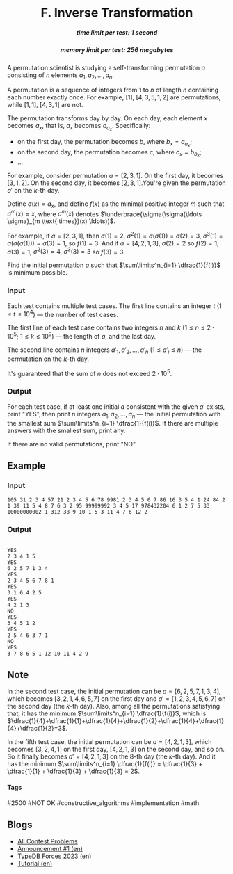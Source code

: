 <h1 style='text-align: center;'> F. Inverse Transformation</h1>

<h5 style='text-align: center;'>time limit per test: 1 second</h5>
<h5 style='text-align: center;'>memory limit per test: 256 megabytes</h5>

A permutation scientist is studying a self-transforming permutation $a$ consisting of $n$ elements $a_1,a_2,\ldots,a_n$.

A permutation is a sequence of integers from $1$ to $n$ of length $n$ containing each number exactly once. For example, $[1]$, $[4, 3, 5, 1, 2]$ are permutations, while $[1, 1]$, $[4, 3, 1]$ are not.

The permutation transforms day by day. On each day, each element $x$ becomes $a_x$, that is, $a_x$ becomes $a_{a_x}$. Specifically: 

* on the first day, the permutation becomes $b$, where $b_x = a_{a_x}$;
* on the second day, the permutation becomes $c$, where $c_x = b_{b_x}$;
* $\ldots$

 For example, consider permutation $a = [2,3,1]$. On the first day, it becomes $[3,1,2]$. On the second day, it becomes $[2,3,1]$.You're given the permutation $a'$ on the $k$-th day.

Define $\sigma(x) = a_x$, and define $f(x)$ as the minimal positive integer $m$ such that $\sigma^m(x) = x$, where $\sigma^m(x)$ denotes $\underbrace{\sigma(\sigma(\ldots \sigma}_{m \text{ times}}(x) \ldots))$.

For example, if $a = [2,3,1]$, then $\sigma(1) = 2$, $\sigma^2(1) = \sigma(\sigma(1)) = \sigma(2) = 3$, $\sigma^3(1) = \sigma(\sigma(\sigma(1))) = \sigma(3) = 1$, so $f(1) = 3$. And if $a=[4,2,1,3]$, $\sigma(2) = 2$ so $f(2) = 1$; $\sigma(3) = 1$, $\sigma^2(3) = 4$, $\sigma^3(3) = 3$ so $f(3) = 3$.

Find the initial permutation $a$ such that $\sum\limits^n_{i=1} \dfrac{1}{f(i)}$ is minimum possible.

### Input

Each test contains multiple test cases. The first line contains an integer $t$ ($1 \le t \le 10^4$) — the number of test cases.

The first line of each test case contains two integers $n$ and $k$ ($1 \le n \le 2 \cdot 10^5$; $1 \le k \le 10^9$) — the length of $a$, and the last day.

The second line contains $n$ integers $a'_1,a'_2,\ldots,a'_n$ ($1 \le a'_i \le n$) — the permutation on the $k$-th day.

It's guaranteed that the sum of $n$ does not exceed $2 \cdot 10^5$.

### Output

For each test case, if at least one initial $a$ consistent with the given $a'$ exists, print "YES", then print $n$ integers $a_1,a_2,\ldots,a_n$ — the initial permutation with the smallest sum $\sum\limits^n_{i=1} \dfrac{1}{f(i)}$. If there are multiple answers with the smallest sum, print any.

If there are no valid permutations, print "NO".

## Example

### Input


```text
105 31 2 3 4 57 21 2 3 4 5 6 78 9981 2 3 4 5 6 7 86 16 3 5 4 1 24 84 2 1 39 11 5 4 8 7 6 3 2 95 99999992 3 4 5 17 978432204 6 1 2 7 5 33 10000000002 1 312 38 9 10 1 5 3 11 4 7 6 12 2
```
### Output

```text

YES
2 3 4 1 5
YES
6 2 5 7 1 3 4
YES
2 3 4 5 6 7 8 1
YES
3 1 6 4 2 5
YES
4 2 1 3
NO
YES
3 4 5 1 2
YES
2 5 4 6 3 7 1
NO
YES
3 7 8 6 5 1 12 10 11 4 2 9

```
## Note

In the second test case, the initial permutation can be $a = [6,2,5,7,1,3,4]$, which becomes $[3,2,1,4,6,5,7]$ on the first day and $a' = [1,2,3,4,5,6,7]$ on the second day (the $k$-th day). Also, among all the permutations satisfying that, it has the minimum $\sum\limits^n_{i=1} \dfrac{1}{f(i)}$, which is $\dfrac{1}{4}+\dfrac{1}{1}+\dfrac{1}{4}+\dfrac{1}{2}+\dfrac{1}{4}+\dfrac{1}{4}+\dfrac{1}{2}=3$.

In the fifth test case, the initial permutation can be $a = [4,2,1,3]$, which becomes $[3,2,4,1]$ on the first day, $[4,2,1,3]$ on the second day, and so on. So it finally becomes $a' = [4,2,1,3]$ on the $8$-th day (the $k$-th day). And it has the minimum $\sum\limits^n_{i=1} \dfrac{1}{f(i)} = \dfrac{1}{3} + \dfrac{1}{1} + \dfrac{1}{3} + \dfrac{1}{3} = 2$.



#### Tags 

#2500 #NOT OK #constructive_algorithms #implementation #math 

## Blogs
- [All Contest Problems](../TypeDB_Forces_2023_(Div._1_+_Div._2,_Rated,_Prizes!).md)
- [Announcement #1 (en)](../blogs/Announcement_1_(en).md)
- [TypeDB Forces 2023 (en)](../blogs/TypeDB_Forces_2023_(en).md)
- [Tutorial (en)](../blogs/Tutorial_(en).md)
